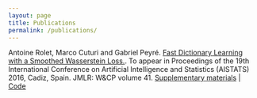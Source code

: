 ```yaml
---
layout: page
title: Publications
permalink: /publications/
---
```

<div class="home">

<p>
Antoine Rolet, Marco Cuturi and Gabriel Peyré. <a href="{{ site.baseurl }}/res/pdf/Wasserstein_dictionary_learning.pdf">Fast Dictionary Learning with a Smoothed Wasserstein Loss.</a>. To appear in Proceedings of the 19th International Conference on Artificial Intelligence and Statistics (AISTATS) 2016, Cadiz, Spain. JMLR: W&CP volume 41. <a href="{{ site.baseurl }}/res/pdf/Supplementary_Wasserstein_dictionary_learning.pdf">Supplementary materials</a> | <a href="http://arolet.github.io/wasserstein-dictionary-learning"> Code</a>
</p>
        
</div>
